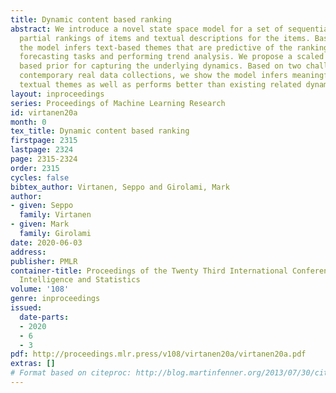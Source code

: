 ```yaml
---
title: Dynamic content based ranking
abstract: We introduce a novel state space model for a set of sequentially time-stamped
  partial rankings of items and textual descriptions for the items. Based on the data,
  the model infers text-based themes that are predictive of the rankings enabling
  forecasting tasks and performing trend analysis. We propose a scaled Gamma process
  based prior for capturing the underlying dynamics. Based on two challenging and
  contemporary real data collections, we show the model infers meaningful and useful
  textual themes as well as performs better than existing related dynamic models.
layout: inproceedings
series: Proceedings of Machine Learning Research
id: virtanen20a
month: 0
tex_title: Dynamic content based ranking
firstpage: 2315
lastpage: 2324
page: 2315-2324
order: 2315
cycles: false
bibtex_author: Virtanen, Seppo and Girolami, Mark
author:
- given: Seppo
  family: Virtanen
- given: Mark
  family: Girolami
date: 2020-06-03
address: 
publisher: PMLR
container-title: Proceedings of the Twenty Third International Conference on Artificial
  Intelligence and Statistics
volume: '108'
genre: inproceedings
issued:
  date-parts:
  - 2020
  - 6
  - 3
pdf: http://proceedings.mlr.press/v108/virtanen20a/virtanen20a.pdf
extras: []
# Format based on citeproc: http://blog.martinfenner.org/2013/07/30/citeproc-yaml-for-bibliographies/
---
```

